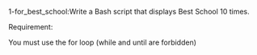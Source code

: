1-for_best_school:Write a Bash script that displays Best School 10 times.

Requirement:

You must use the for loop (while and until are forbidden)
